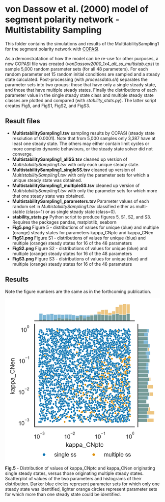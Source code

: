 # von Dassow et al. (2000) model of segment polarity network - Multistability Sampling
This folder contains the simulations and results of the MultitabilitySampling1 for the segment polarity network with [COPASI](https://copasi.org).

As a demonstratation of how the model can be re-use for other purposes, a new COPASI file was created (_vonDassow2000_1x4_alt_ss_multistab.cps_) to sample 5,000 random parameter sets (for all 48 parameters). For each random parameter set 15 random initial conditions are sampled and a steady state calculated. Post-processing (with _processdata.sh_) separates the parameter sets into two groups: those that have only a single steady state, and those that have multiple steady states. Finally the distributions of each parameter value in the single steady state class and multiple steady state classes are plotted and compared (with _stability_stats.py_). The latter script creates Fig5, and FigS1, FigS2, and FigS3.

## Result files
- **MultistabilitySampling1.tsv** sampling results by COPASI (steady state resolution of 0.0001). Note that from 5,000 samples only 3,387 have at least one steady state. The others may either contain limit cycles or more complex dynamic behaviours, or the steady state solver did not converge.
- **MultistabilitySampling1_allSS.tsv** cleaned up version of _MultistabilitySampling1.tsv_ with only each unique steady state.
- **MultistabilitySampling1_singleSS.tsv** cleaned up version of _MultistabilitySampling1.tsv_ with only the parameter sets for which a unique steady state was obtained.
- **MultistabilitySampling1_multipleSS.tsv** cleaned up version of _MultistabilitySampling1.tsv_ with only the parameter sets for which more that one steady state was obtained.
- **MultistabilitySampling1_parameters.tsv** Parameter values of each random set in _MultistabilitySampling1.tsv_ classified either as multi-stable (class=1) or as single steady state (class=0).
- **stability_stats.py** Python script to produce figures 5, S1, S2, and S3. Requires the packages pandas, matplotlib, seaborn
- **Fig5.png** Figure 5 - distributions of values for unique (blue) and multiple (orange) steady states for parameters kappa_CNptc and kappa_CNen
- **FigS1.png** Figure S1 - distributions of values for unique (blue) and multiple (orange) steady states for 16 of the 48 parameters
- **FigS2.png** Figure S2 - distributions of values for unique (blue) and multiple (orange) steady states for 16 of the 48 parameters
- **FigS3.png** Figure S3 - distributions of values for unique (blue) and multiple (orange) steady states for 16 of the 48 parameters


## Results
Note the figure numbers are the same as in the forthcoming publication.

![Distribution of values of kappa_CNptc and kappa_CNen originating single steady states, versus those originating multiple steady states. Scatterplot of values of the two parameters and histograms of their distribution. Darker blue circles represent parameter sets for which only one steady state was identified, lighter orange circles represent parameter sets for which more than one steady state could be identified.](https://github.com/pmendes/models/blob/main/vonDassow2000/Multistability/Fig5.png)
**Fig.5** - Distribution of values of kappa_CNptc and kappa_CNen originating single steady states, versus those originating multiple steady states. Scatterplot of values of the two parameters and histograms of their distribution. Darker blue circles represent parameter sets for which only one steady state was identified, lighter orange circles represent parameter sets for which more than one steady state could be identified.
